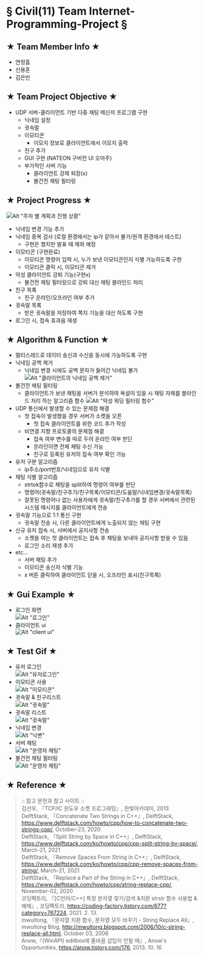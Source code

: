 § Civil(11) Team Internet-Programming-Project §
================================================
★ Team Member Info ★
-----------------
- 연정흠
- 신용훈
- 김은빈

★ Team Project Objective ★
-----------------
- UDP 서버-클라이언트 기반 다중 채팅 메신저 프로그램 구현
  - 닉네임 설정
  - 귓속말
  - 이모티콘
    - 이모지 정보로 클라이언트에서 이모지 출력
  - 친구 추가
  - GUI 구현 (NATEON 구버전 UI 오마주)
  - 부가적인 서버 기능
    - 클라이언트 강제 퇴장(x)
    - 불건전 채팅 필터링

★ Project Progress ★
------------------
![Alt "주차 별 계획과 진행 상황"](/img/plan.jpg)
- 닉네임 변경 기능 추가
- 닉네임 중복 검사 (로컬 환경에서는 ip가 같아서 불가/원격 환경에서 테스트)
  - 구현은 했지만 발표 때 제외 예정
- 이모티콘 (구현완료)
  - 이모티콘 명령어 입력 시, 누가 보낸 이모티콘인지 식별 가능하도록 구현
  - 이모티콘 클릭 시, 이모티콘 제거
- 악성 클라이언트 강퇴 기능(구현x)
  - 불건전 채팅 필터링으로 강퇴 대신 채팅 블라인드 처리
- 친구 목록
  - 친구 온라인/오프라인 여부 추가
- 귓속말 목록
  - 받은 귓속말을 저장하여 쪽지 기능을 대신 하도록 구현
- 로그인 시, 접속 효과음 재생

★ Algorithm & Function ★
------------------
- 멀티스레드로 데이터 송신과 수신을 동시에 가능하도록 구현
- 닉네임 공백 제거
  - 닉네임 변경 시에도 공백 문자가 들어간 닉네임 불가
  ![Alt "클라이언트의 닉네임 공백 제거"](/img/erasedSpace.jpg)
- 불건전 채팅 필터링
  - 클라이언트가 보낸 채팅을 서버가 분석하여 욕설이 있을 시 채팅 자체를 블라인드 처리 하는 알고리즘 함수
  ![Alt "악성 워딩 필터링 함수"](/img/filtering.jpg)
- UDP 통신에서 발생할 수 있는 문제점 해결
  - 첫 접속이 발생했을 경우 서버가 소켓을 오픈
    - 첫 접속 클라이언트를 위한 코드 추가 작성
  - 비연결 지향 프로토콜의 문제점 해결
    - 접속 여부 변수를 따로 두어 온라인 여부 판단
    - 온라인이면 전체 채팅 수신 가능
    - 친구로 등록된 유저의 접속 여부 확인 가능
- 유저 구분 알고리즘
  - ip주소/port번호/닉네임으로 유저 식별
- 채팅 식별 알고리즘
  - strtok함수로 채팅을 split하여 명령어 여부를 판단
  - 명령어(귓속말/친구추가/친구목록/이모티콘/도움말/닉네임변경/귓속말목록)
  - 잘못된 명령어나 없는 사용자에게 귓속말/친구추가를 할 경우 서버에서 관련된 시스템 메시지를 클라이언트에게 전송
- 귓속말 기능으로 1:1 통신 구현
  - 귓속말 전송 시, 다른 클라이언트에게 노출되지 않는 채팅 구현
- 신규 유저 접속 시, 서버에서 공지사항 전송
  - 소켓을 여는 첫 클라이언트는 접속 후 채팅을 보내야 공지사항 받을 수 있음
  - 로그인 소리 재생 추가
- etc...
  - 서버 채팅 추가
  - 이모티콘 송신자 식별 기능
  - x 버튼 클릭하여 클라이언트 닫을 시, 오프라인 표시(친구목록)

★ Gui Example ★
-------------
- 로그인 화면  
![Alt "로그인"](/img/login.jpg)
- 클라이언트 ui  
![Alt "client ui"](/img/clientui.jpg)

★ Test Gif ★
-------------
- 유저 로그인  
![Alt "유저로그인"](/img/user_login.gif)
- 이모티콘 사용  
![Alt "이모티콘"](/img/user_emoji.gif)
- 귓속말 & 친구리스트  
![Alt "귓속말"](/img/whisFrie.gif)
- 귓속말 리스트  
![Alt "귓속말"](/img/whisList.gif)
- 닉네임 변경  
![Alt "닉변"](/img/nickChange.gif)
- 서버 채팅  
![Alt "운영자 채팅"](/img/serverChat.gif)
- 불건전 채팅 필터링  
![Alt "운영자 채팅"](/img/badChatBlind.gif)

★ Reference ★
-------------
> :: 참고 문헌과 참고 사이트 ::  
> 김선우, 『TCP/IC 윈도우 소켓 프로그래밍』, 한빛아카데미, 2013  
> DelftStack, 『Concatenate Two Strings in C++』, DelftStack, https://www.delftstack.com/howto/cpp/how-to-concatenate-two-strings-cpp/, October-23, 2020  
> DelftStack, 『Split String by Space in C++』, DelftStack, https://www.delftstack.com/ko/howto/cpp/cpp-split-string-by-space/, March-21, 2021  
> DelftStack, 『Remove Spaces From String in C++』, DelftStack, https://www.delftstack.com/ko/howto/cpp/cpp-remove-spaces-from-string/, March-21, 2021  
> DelftStack, 『Replace a Part of the String in C++』, DelftStack, https://www.delftstack.com/howto/cpp/string-replace-cpp/, November-02, 2020  
> 코딩팩토리, 『[C언어/C++] 특정 문자열 찾기/검색 &치환 strstr 함수 사용법 & 예제』, 코딩팩토리, https://coding-factory.tistory.com/677?category=767224, 2021. 2. 13.  
> mwultong, 『문자열 치환 함수, 문자열 모두 바꾸기 - String Replace All』, mwultong Blog, http://mwultong.blogspot.com/2006/10/c-string-replace-all.html, October 03, 2006  
> Anow,『(WinAPI) editbox에 줄바꿈 삽입이 안될 때』, Anow's Opportunities, https://anow.tistory.com/176, 2013. 10. 16  